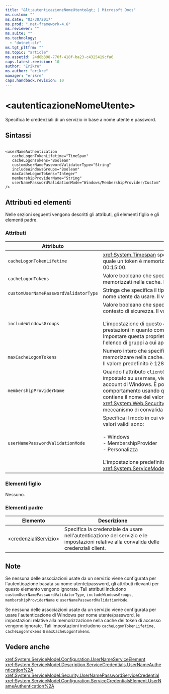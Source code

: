```yaml
---
title: "&lt;autenticazioneNomeUtente&gt; | Microsoft Docs"
ms.custom: ""
ms.date: "03/30/2017"
ms.prod: ".net-framework-4.6"
ms.reviewer: ""
ms.suite: ""
ms.technology: 
  - "dotnet-clr"
ms.tgt_pltfrm: ""
ms.topic: "article"
ms.assetid: 24d8b398-770f-418f-ba23-c4325419cfa6
caps.latest.revision: 10
author: "Erikre"
ms.author: "erikre"
manager: "erikre"
caps.handback.revision: 10
---
```

# &lt;autenticazioneNomeUtente&gt;
Specifica le credenziali di un servizio in base a nome utente e password.  
  
## Sintassi  
  
```  
  
<userNameAuthentication  
   cacheLogonTokenLifetime="TimeSpan"  
   cacheLogonTokens="Boolean"   
   customUserNamePasswordValidatorType="String"  
   includeWindowsGroups="Boolean"   
   maxCacheLogonTokens="Integer"  
   membershipProviderName="String"  
   userNamePasswordValidationMode="Windows/MembershipProvider/Custom" />  
```  
  
## Attributi ed elementi  
 Nelle sezioni seguenti vengono descritti gli attributi, gli elementi figlio e gli elementi padre.  
  
### Attributi  
  
|Attributo|Descrizione|  
|---------------|-----------------|  
|`cacheLogonTokenLifetime`|<xref:System.Timespan> specifica il periodo massimo di tempo durante il quale un token è memorizzato nella cache.  L'impostazione predefinita è 00:15:00.|  
|`cacheLogonTokens`|Valore booleano che specifica se i token di accesso vengono memorizzati nella cache.  Il valore predefinito è `false`.|  
|`customUserNamePasswordValidatorType`|Stringa che specifica il tipo di convalida personalizzata della password nome utente da usare.  Il valore predefinito è una stringa vuota.|  
|`includeWindowsGroups`|Valore booleano che specifica se i gruppi di Windows sono inclusi nel contesto di sicurezza.  Il valore predefinito è `true`.<br /><br /> L'impostazione di questo attributo su `true` determina un effetto sulle prestazioni in quanto comporta un'espansione completa del gruppo.  Impostare questa proprietà su `false` se non è necessario stabilire l'elenco di gruppi a cui appartiene un utente.|  
|`maxCacheLogonTokens`|Numero intero che specifica il numero massimo di token di accesso da memorizzare nella cache.  Questo valore deve essere maggiore di zero.  Il valore predefinito è 128.|  
|`membershipProviderName`|Quando l'attributo `clientCredentialType` di un'associazione viene impostato su `username`, viene eseguito il mapping del nome utente sugli account di Windows.  È possibile eseguire l'override di questo comportamento usando questo attributo, il quale è una stringa che contiene il nome del valore <xref:System.Web.Security.MembershipProvider> che fornisce il meccanismo di convalida della password appropriato.|  
|`userNamePasswordValidationMode`|Specifica il modo in cui viene convalidata la password del nome utente.  I valori validi sono:<br /><br /> -   Windows<br />-   MembershipProvider<br />-   Personalizza<br /><br /> L'impostazione predefinita è Windows.  L'attributo è di tipo <xref:System.ServiceModel.Security.UserNamePasswordValidationMode>.|  
  
### Elementi figlio  
 Nessuno.  
  
### Elementi padre  
  
|Elemento|Descrizione|  
|--------------|-----------------|  
|[\<credenzialiServizio\>](../../../../../docs/framework/configure-apps/file-schema/wcf/servicecredentials.md)|Specifica la credenziale da usare nell'autenticazione del servizio e le impostazioni relative alla convalida delle credenziali client.|  
  
## Note  
 Se nessuna delle associazioni usate da un servizio viene configurata per l'autenticazione basata su nome utente\/password, gli attributi rilevanti per questo elemento vengono ignorate.  Tali attributi includono `customUserNamePasswordValidatorType`, `includeWindowsGroups`, `membershipProviderName` e `userNamePasswordValidationMode`.  
  
 Se nessuna delle associazioni usate da un servizio viene configurata per usare l'autenticazione di Windows per nome utente\/password, le impostazioni relative alla memorizzazione nella cache dei token di accesso vengono ignorate.  Tali impostazioni includono `cacheLogonTokenLifetime`, `cacheLogonTokens` e `maxCacheLogonTokens`.  
  
## Vedere anche  
 <xref:System.ServiceModel.Configuration.UserNameServiceElement>   
 <xref:System.ServiceModel.Description.ServiceCredentials.UserNameAuthentication%2A>   
 <xref:System.ServiceModel.Security.UserNamePasswordServiceCredential>   
 <xref:System.ServiceModel.Configuration.ServiceCredentialsElement.UserNameAuthentication%2A>